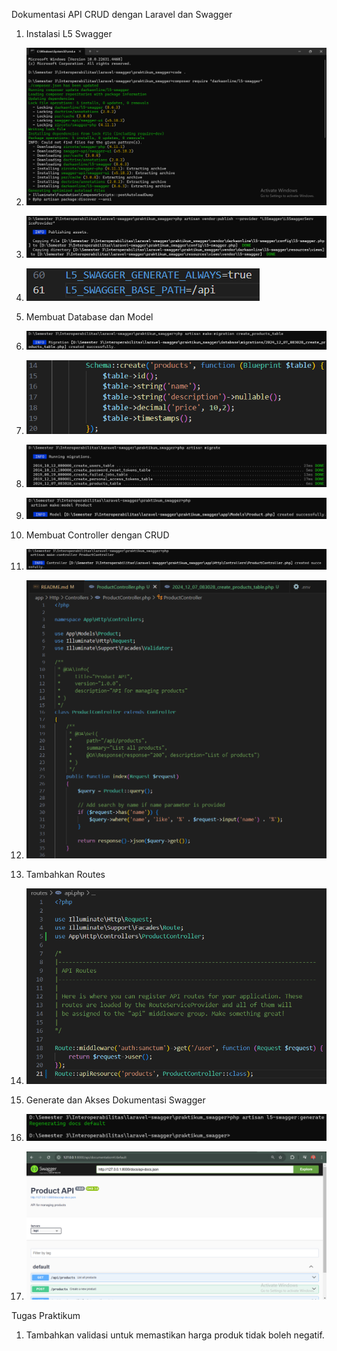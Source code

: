 Dokumentasi API CRUD dengan Laravel dan Swagger

1. Instalasi L5 Swagger
1. ![alt text](image.png)
2. ![alt text](image-1.png)
3. ![alt text](image-2.png)

2. Membuat Database dan Model
1. ![alt text](image-3.png)
2. ![alt text](image-13.png)
3. ![alt text](image-5.png)
4. ![alt text](image-6.png)

3. Membuat Controller dengan CRUD
1. ![alt text](image-7.png)
2. ![alt text](image-8.png)

4. Tambahkan Routes
1. ![alt text](image-9.png)

5. Generate dan Akses Dokumentasi Swagger
1. ![alt text](image-11.png)
2. ![alt text](image-12.png)

Tugas Praktikum
1. Tambahkan validasi untuk memastikan harga produk tidak boleh negatif.
